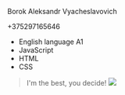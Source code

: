 Borok Aleksandr Vyacheslavovich

+375297165646
- English language A1
- JavaScript
- HTML
- CSS
> I'm the best, you decide!
![](https://commonmark.org/help/images/favicon.png)